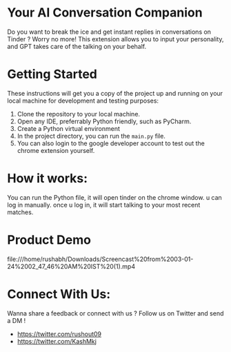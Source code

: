 # Your AI Conversation Companion

Do you want to break the ice and get instant replies in conversations on Tinder ? Worry no more! This extension allows you to input your personality, and GPT takes care of the talking on your behalf.

# Getting Started
These instructions will get you a copy of the project up and running on your local machine for development and testing purposes:

1. Clone the repository to your local machine.
2. Open any IDE, preferrably Python friendly, such as PyCharm.
3. Create a Python virtual environment
4. In the project directory, you can run the `main.py` file.
5. You can also login to the google developer account to test out the chrome extension yourself.


# How it works:

You can run the Python file, it will open tinder on the chrome window. u can log in manually. once u log in, it will start talking to your most recent matches.

# Product Demo

file:///home/rushabh/Downloads/Screencast%20from%2003-01-24%2002_47_46%20AM%20IST%20(1).mp4


# Connect With Us:
Wanna share a feedback or connect with us ? Follow us on Twitter and send a DM !
- https://twitter.com/rushout09
- https://twitter.com/KashMkj
